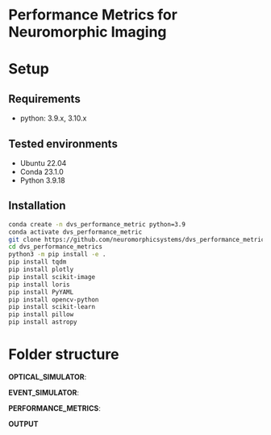 # Performance Metrics for Neuromorphic Imaging


# Setup

## Requirements

- python: 3.9.x, 3.10.x

## Tested environments
- Ubuntu 22.04
- Conda 23.1.0
- Python 3.9.18

## Installation

```sh
conda create -n dvs_performance_metric python=3.9
conda activate dvs_performance_metric
git clone https://github.com/neuromorphicsystems/dvs_performance_metrics.git
cd dvs_performance_metrics
python3 -m pip install -e .
pip install tqdm
pip install plotly
pip install scikit-image
pip install loris
pip install PyYAML
pip install opencv-python
pip install scikit-learn
pip install pillow
pip install astropy
```

# Folder structure

**OPTICAL_SIMULATOR**: 


**EVENT_SIMULATOR**: 


**PERFORMANCE_METRICS**: 

**OUTPUT**

